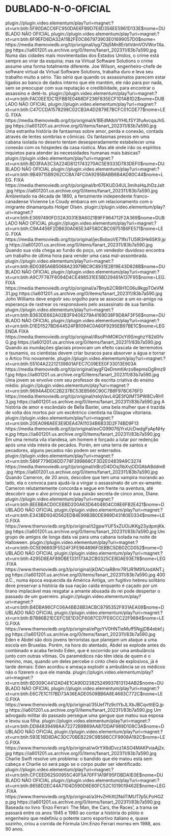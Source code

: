 # DUBLADO-N-O-OFICIAL








<item>
<title>[COLOR silver][B] VIRT [/COLOR][/B][COLOR yellow]  FULL HD  [B][/COLOR][/B]</title>
<link>plugin://plugin.video.elementum/play?uri=magnet:?xt=urn:btih:5F90DACC6FC950DAE6FB9D7E8D356EE5961D133E$nome=DUBLADO NÃO OFICIAL</link>
<link>plugin://plugin.video.elementum/play?uri=magnet:?xt=urn:btih:6F9EFD6DA32A11B2FE0C667973903E01699057D0$nome=</link>
<thumbnail>https://media.themoviedb.org/t/p/original/iyg72bj5Mn8ErbtVdmVOVWor1Xa.jpg</thumbnail>
<fanart>https://ia601201.us.archive.org/0/items/fanart_202311/83b7a590.jpg</fanart>
<info> Numa das cidades mais movimentadas dos Estados Unidos, o crime está sempre ao virar da esquina; mas na Virtual Software Solutions o crime assume uma forma totalmente diferente. Joe Wilson, engenheiro-chefe de software virtual da Virtual Software Solutions, trabalha duro e leva seu trabalho muito a sério. Tão sério que quando os assassinatos parecem estar ligados ao banco de dados interno que ele mantém, ele não para por nada, sem se preocupar com sua reputação e credibilidade, para encontrar o assassino e detê-lo.</info>
</item>

<item>
<title>[COLOR silver][B] THE JESSICA CABIN [/COLOR][/B][COLOR yellow]  FULL HD  [B][/COLOR][/B]</title>
<link>plugin://plugin.video.elementum/play?uri=magnet:?xt=urn:btih:FAC0EE1DC1EFBB1E0468DF236F835ECF1D1AB1D2$nome=DUBLADO NÃO OFICIAL</link>
<link>plugin://plugin.video.elementum/play?uri=magnet:?xt=urn:btih:C47CCDA1578298C02CB3A4D2879E7BCFC01CDE77$nome=LEG. FIXA</link>
<thumbnail>https://media.themoviedb.org/t/p/original/k1BEdMdoVYHILfSY3fuAvcqaJhS.jpg</thumbnail>
<fanart>https://ia601201.us.archive.org/0/items/fanart_202311/83b7a590.jpg</fanart>
<info> Uma estranha história de fantasmas sobre amor, perda e conexão, contada através de lentes sombrias e cômicas. Os fantasmas presos em uma cabana isolada no deserto tentam desesperadamente estabelecer uma conexão com os hóspedes da casa rústica. Mas até onde irão os espíritos inquietos para atender às necessidades humanas mais básicas?</info>
</item>

<item>
<title>[COLOR silver][B] THE DEATH DONT HURT [/COLOR][/B][COLOR yellow]  FULL HD  [B][/COLOR][/B]</title>
<link>plugin://plugin.video.elementum/play?uri=magnet:?xt=urn:btih:BD3FAA3C3A224D8121743270AC5E9333D783DEF0$nome=DUBLADO NÃO OFICIAL</link>
<link>plugin://plugin.video.elementum/play?uri=magnet:?xt=urn:btih:9B49715B9262CCBA74FC0A9295BABB6B4AD80C44$nome=LEG. FIXA</link>
<thumbnail>https://media.themoviedb.org/t/p/original/br67EKUD34UL3mihsHqJhDzJaIt.jpg</thumbnail>
<fanart>https://ia601201.us.archive.org/0/items/fanart_202311/83b7a590.jpg</fanart>
<info> Ambientado na década de 1860, a ferozmente independente franco-canadense Vivienne Le Coudy embarca em um relacionamento com o imigrante dinamarquês Holger Olsen.</info>
</item>

<item>
<title>[COLOR silver][B] FOR SALES [/COLOR][/B][COLOR yellow]  FULL HD  [B][/COLOR][/B]</title>
<link>plugin://plugin.video.elementum/play?uri=magnet:?xt=urn:btih:E3697490FD32A3031EBA6021B9FF964712F2A369$nome=DUBLADO NÃO OFICIAL</link>
<link>plugin://plugin.video.elementum/play?uri=magnet:?xt=urn:btih:C9A4456F2DB630A065E34F58DCBC09751B6FE571$nome=LEG. FIXA</link>
<thumbnail>https://media.themoviedb.org/t/p/original/jecBxbxoVE71fkiTU5lR3Hk6SK9.jpg</thumbnail>
<fanart>https://ia601201.us.archive.org/0/items/fanart_202311/83b7a590.jpg</fanart>
<info> Quando sua vida chega ao fundo do poço, um vendedor duvidoso encontra um trabalho de última hora para vender uma casa mal-assombrada.</info>
</item>

<item>
<title>[COLOR silver][B] AMONG THE WILLOWS ( DUBLADO NÃO OFICIAL ) [/COLOR][/B][COLOR yellow]  FULL HD  [B][/COLOR][/B]</title>
<link>plugin://plugin.video.elementum/play?uri=magnet:?xt=urn:btih:BD03B5A6B5068A23979BC9C8931E2B19E43D828B$nome=DUBLADO NÃO OFICIAL</link>
<link>plugin://plugin.video.elementum/play?uri=magnet:?xt=urn:btih:A9C7F787F6094D4CE498531EE5BD29461A137F95$nome=LEG. FIXA</link>
<thumbnail>https://media.themoviedb.org/t/p/original/a7Bnyb2CR8H1C06u9kgpTOeVM31.jpg</thumbnail>
<fanart>https://ia601201.us.archive.org/0/items/fanart_202311/83b7a590.jpg</fanart>
<info> John Williams deve engolir seu orgulho para se associar a um ex-amigo na esperança de rastrear os responsáveis ​​pelo assassinato de sua família.</info>
</item>

<item>
<title>[COLOR silver][B] AMERICA IS SINKING [/COLOR][/B][COLOR yellow]  FULL HD  [B][/COLOR][/B]</title>
<link>plugin://plugin.video.elementum/play?uri=magnet:?xt=urn:btih:B363DE662A02B3F9406279A4169D38F9D8AF3F56$nome=DUBLADO  NÃO OFICIAL</link>
<link>plugin://plugin.video.elementum/play?uri=magnet:?xt=urn:btih:D1ED1527BD644524FB1094C0A60F9295EB97BE1C$nome=LEGENDA FIXA</link>
<thumbnail>https://media.themoviedb.org/t/p/original/iRsoPhMOKOcYi9SmghzY82d0fvG.jpg</thumbnail>
<fanart>https://ia601201.us.archive.org/0/items/fanart_202311/83b7a590.jpg</fanart>
<info>Quando as inundações glaciais provocam um efeito cascata de terremotos e tsunamis, os cientistas devem criar buracos para absorver a água e tornar o Ártico frio novamente.</info>
</item>

<item>
<title>[COLOR silver][B] MILLERS GIRLS [/COLOR][/B][COLOR yellow]  FULL HD  [B][/COLOR][/B]</title>
<link>plugin://plugin.video.elementum/play?uri=magnet:?xt=urn:btih:55104A22212139601AFEC7C09EEE0F33013E903A</link>
<thumbnail>https://media.themoviedb.org/t/p/original/aygFQeDmmtlArzo8epmsOg9mz9f.jpg</thumbnail>
<fanart>https://ia601201.us.archive.org/0/items/fanart_202311/83b7a590.jpg</fanart>
<info>Uma jovem se envolve com seu professor de escrita criativa do ensino médio.</info>
</item>

<item>
<title>[COLOR silver][B] POBRES CRIATURAS  LEG. FIXA [/COLOR][/B][COLOR yellow]  FULL HD  [B][/COLOR][/B]</title>
<link>plugin://plugin.video.elementum/play?uri=magnet:?xt=urn:btih:9694A4D0C2B237BC53EB566C90C7B8F978C676FD</link>
<thumbnail>https://media.themoviedb.org/t/p/original/reIqVavL4QESfQIMT5PW8CvRH13.jpg</thumbnail>
<fanart>https://ia601201.us.archive.org/0/items/fanart_202311/83b7a590.jpg</fanart>
<info> A história de amor e escândalo de Bella Baxter, uma bela mulher que é trazida de volta dos mortos por um excêntrico cientista na Glasgow vitoriana.</info>
</item>

<item>
<title>[COLOR silver][B] IN THE LAND OF SAINTS AND SINNERS [/COLOR][/B][COLOR yellow]  FULL HD  [B][/COLOR][/B]</title>
<link>plugin://plugin.video.elementum/play?uri=magnet:?xt=urn:btih:20EA096AEE3E9DEA47A11034B6B33D2F74BD9F13</link>
<thumbnail>https://media.themoviedb.org/t/p/original/eoCG99076jYrxUcDwdgFyApNHye.jpg</thumbnail>
<fanart>https://ia601201.us.archive.org/0/items/fanart_202311/83b7a590.jpg</fanart>
<info> Em uma remota vila irlandesa, um homem é forçado a lutar por redenção após uma vida inteira de pecados. Porén, em uma terra de santos e pecadores, alguns pecados não podem ser enterrados.</info>
</item>

<item>
<title>[COLOR silver][B] THE VAMPIRE NEXT DOOR [/COLOR][/B][COLOR yellow]  FULL HD  [B][/COLOR][/B]</title>
<link>plugin://plugin.video.elementum/play?uri=magnet:?xt=urn:btih:586F7796D6DD774F399868CF3D2E04839A9C3274</link>
<thumbnail>https://media.themoviedb.org/t/p/original/nBrzD4DOsj1lbXvjODGAbA8ddm8.jpg</thumbnail>
<fanart>https://ia601201.us.archive.org/0/items/fanart_202311/83b7a590.jpg</fanart>
<info> Quando Cameron, de 20 anos, descobre que tem uma vampira morando ao lado, ela o convoca para ajudá-la a vingar o assassinato de um ex-amante. Cameron relutantemente concorda e segue em frente na aventura, até descobrir que o alvo principal é sua paixão secreta de cinco anos, Diane.</info>
</item>

<item>
<title>[COLOR silver][B] 1962 HALLOWEEN MASSACRE ( LEG.) [/COLOR][/B][COLOR yellow]  FULL HD  [B][/COLOR][/B]</title>
<link>plugin://plugin.video.elementum/play?uri=magnet:?xt=urn:btih:8EEBBACD0CEBBD200A63D6404804C08E6FB2E421$nome=DUBLADO NÃO OFICIAL</link>
<link>plugin://plugin.video.elementum/play?uri=magnet:?xt=urn:btih:E343BD924D562EDB4E99B3B0DE989D43180E0334$nome=LEG.FIXA</link>
<thumbnail>https://www.themoviedb.org/t/p/original/t2gpwYUF5xZUOiJKKg23ydpmjKk.jpg</thumbnail>
<fanart>https://ia601201.us.archive.org/0/items/fanart_202311/83b7a590.jpg</fanart>
<info> Um grupo de amigos de longa data vai para uma cabana isolada na noite de Halloween.</info>
</item>

<item>
<title>[COLOR silver][B] THE OATH [/COLOR][/B][COLOR yellow]  FULL HD  [B][/COLOR][/B]</title>
<link>plugin://plugin.video.elementum/play?uri=magnet:?xt=urn:btih:0C5E96693F5524F3FE964896F0EBBC5DB02CD052$nome=DUBLADO NÃO OFICIAL</link>
<link>plugin://plugin.video.elementum/play?uri=magnet:?xt=urn:btih:4295D8EAF89DBE1331173A2CB0325CE8DAE93E78$nome=LEG.FIXA</link>
<thumbnail>https://www.themoviedb.org/t/p/original/jkDACriaR8mr7R1JR1M91UodANT.jpg</thumbnail>
<fanart>https://ia601201.us.archive.org/0/items/fanart_202311/83b7a590.jpg</fanart>
<info> 400 d.C., numa época esquecida da América Antiga, um fugitivo hebreu solitário deve preservar a história da sua nação caída enquanto é caçado por um tirano implacável mas resgatar a amante abusada do rei pode despertar o passado de um guerreiro.</info>
</item>

<item>
<title>[COLOR silver][B] THE SHIFT ( LEG.) [/COLOR][/B][COLOR yellow]  FULL HD  [B][/COLOR][/B]</title>
<link>plugin://plugin.video.elementum/play?uri=magnet:?xt=urn:btih:B4DBA96CFC06A4BB28B3ACBC8795352F931AEA09$nome=DUBLADO NÃO OFICIAL</link>
<link>plugin://plugin.video.elementum/play?uri=magnet:?xt=urn:btih:B7B86B21ECEFC5E1D3CF6087CD7FE6CCC22F9884$nome=LEG.FIXA</link>
<thumbnail>https://www.themoviedb.org/t/p/original/ePgcYV0HNTieMuff5NgjDB4ebkf.jpg</thumbnail>
<fanart>https://ia601201.us.archive.org/0/items/fanart_202311/83b7a590.jpg</fanart>
<info>Eden e Abdel são dois jovens terroristas que planejam um ataque a uma escola em Bruxelas. Porém, na hora do atentado, Abdel se explode antes do combinado e acaba ferindo Eden, que é socorrido por uma ambulância junto com outras vítimas. Os paramédicos não têm ideia de quem é o menino, mas, quando um deles percebe o cinto cheio de explosivos, já é tarde demais: Eden acordou e ameaça explodir a ambulância se os médicos não o fizerem o que ele manda.</info>
</item>

<item>
<title>[COLOR silver][B] DUE JUSTICE ( LEG. ) [/COLOR][/B][COLOR yellow]  FULL HD  [B][/COLOR][/B]</title>
<link>plugin://plugin.video.elementum/play?uri=magnet:?xt=urn:btih:6D309C4412AD4E1CA90D23825249937813134AB2$nome=DUBLADO NÃO OFICIAL</link>
<link>plugin://plugin.video.elementum/play?uri=magnet:?xt=urn:btih:E6C7E1C117BD73A36EADE0509BB6A8E4683C772C$nome=LEG.FIXA</link>
<thumbnail>https://www.themoviedb.org/t/p/original/35Uef7fz9ctYbJLXbJBCqvtttEQ.jpg</thumbnail>
<fanart>https://ia601201.us.archive.org/0/items/fanart_202311/83b7a590.jpg</fanart>
<info> Um advogado militar do passado persegue uma gangue que matou sua esposa e levou sua filha.</info>
</item>

<item>
<title>[COLOR silver][B] FAST CHARLIE ( LEG. ) [/COLOR][/B][COLOR yellow]  FULL HD  [B][/COLOR][/B]</title>
<link>plugin://plugin.video.elementum/play?uri=magnet:?xt=urn:btih:DD84839498AA72272B9B69AA87DDAF989D108C3A$nome=DUBLADO NÃO OFICIAL</link>
<link>plugin://plugin.video.elementum/play?uri=magnet:?xt=urn:btih:593E16D8DAC3DC70BEB229C9B586CCF9908A192C$nome=LEG.FIXA</link>
<thumbnail>https://www.themoviedb.org/t/p/original/w0rYX6dDvcz1ASO4MAKPviaAj2x.jpg</thumbnail>
<fanart>https://ia601201.us.archive.org/0/items/fanart_202311/83b7a590.jpg</fanart>
<info> Charlie Swift resolve um problema: o bandido que ele matou está sem cabeça e Charlie só será pago se o corpo puder ser identificado.</info>
</item>

<item>
<title>[COLOR silver][B] FERRARI ( LEG. ) [/COLOR][/B][COLOR yellow]  FULL HD  [B][/COLOR][/B]</title>
<link>plugin://plugin.video.elementum/play?uri=magnet:?xt=urn:btih:CFCEED62500955C40F5A70FF1A19F95FDBDA1E0E$nome=DUBLADO NÃO OFICIAL</link>
<link>plugin://plugin.video.elementum/play?uri=magnet:?xt=urn:btih:8658D2EC44A7104D590D6E60FC52C1019019462E$nome=LEG.FIXA</link>
<thumbnail>https://www.themoviedb.org/t/p/original/a3HvZHhXt2NdTlMUT7p5LPoHGZp.jpg</thumbnail>
<fanart>https://ia601201.us.archive.org/0/items/fanart_202311/83b7a590.jpg</fanart>
<info> Baseada no livro ‘Enzo Ferrari: The Man, the Cars, the Races’, a trama se passará entre os anos 1945 e 1980 ao contar a história do piloto e engenheiro que redefiniu o potente carro esportivo italiano e, quase sozinho, criou a corrida de Fórmula Um.Enzo Ferrari morreu em 1988, aos 90 anos.</info>
</item>





